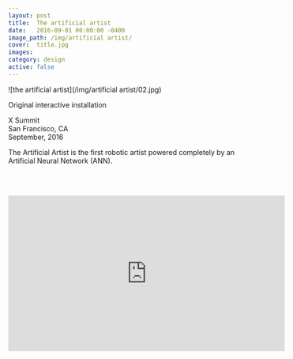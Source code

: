```yaml
---
layout: post
title:  The artificial artist
date:   2016-09-01 00:00:00 -0400
image_path:	/img/artificial artist/
cover:  title.jpg
images: 
category: design
active: false
---
```


![the artificial artist](/img/artificial artist/02.jpg)

Original interactive installation

X Summit<br>
San Francisco, CA<br>
September, 2016

The Artificial Artist is the first robotic artist powered completely by an Artificial Neural Network (ANN).

<br><br>

<p><iframe width="560" height="315" src="https://www.youtube.com/embed/evV-4yOYCvs" frameborder="0" allowfullscreen></iframe></p>
